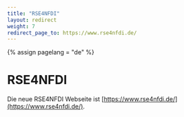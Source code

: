 ```yaml
---
title: "RSE4NFDI"
layout: redirect
weight: 7
redirect_page_to: https://www.rse4nfdi.de/
---
```

<!-- Set variable "lang" to reflect page language -->
{% assign pagelang = "de" %}

# RSE4NFDI

Die neue RSE4NFDI Webseite ist [https://www.rse4nfdi.de/](https://www.rse4nfdi.de/).
